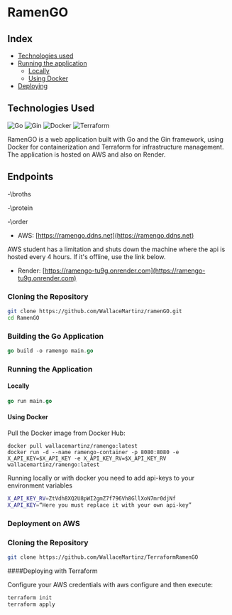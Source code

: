 # RamenGO

## Index

- [Technologies used](#technologies-used)
- [Running the application](#running-the-application)
  - [Locally](#locally)
  - [Using Docker](#using-docker)
- [Deploying](#deploying)

## Technologies Used

![Go](https://img.shields.io/badge/Go-1.18-blue)
![Gin](https://img.shields.io/badge/Gin-1.7.7-brightgreen)
![Docker](https://img.shields.io/badge/Docker-20.10.8-blue)
![Terraform](https://img.shields.io/badge/Terraform-1.2-purple)

RamenGO is a web application built with Go and the Gin framework, using Docker for containerization and Terraform for infrastructure management. The application is hosted on AWS and also on Render.

## Endpoints

-\broths

-\protein

-\order

- AWS: [https://ramengo.ddns.net](https://ramengo.ddns.net)

AWS student has a limitation and shuts down the machine where the api is hosted every 4 hours. If it's offline, use the link below. 

- Render: [https://ramengo-tu9g.onrender.com](https://ramengo-tu9g.onrender.com)


### Cloning the Repository

```sh
git clone https://github.com/WallaceMartinz/ramenGO.git
cd RamenGO
```

### Building the Go Application

```GO
go build -o ramengo main.go
```

### Running the Application

#### Locally

```GO
go run main.go
```

#### Using Docker

Pull the Docker image from Docker Hub:

```Docker
docker pull wallacemartinz/ramengo:latest
docker run -d --name ramengo-container -p 8080:8080 -e X_API_KEY=$X_API_KEY -e X_API_KEY_RV=$X_API_KEY_RV wallacemartinz/ramengo:latest
```

Running locally or with docker you need to add api-keys to your environment variables 

```sh
X_API_KEY_RV=ZtVdh8XQ2U8pWI2gmZ7f796Vh8GllXoN7mr0djNf
X_API_KEY=“Here you must replace it with your own api-key”
```

### Deployment on AWS

### Cloning the Repository

```sh
git clone https://github.com/WallaceMartinz/TerraformRamenGO
```

####Deploying with Terraform

Configure your AWS credentials with aws configure and then execute:

```sh
terraform init
terraform apply
```
